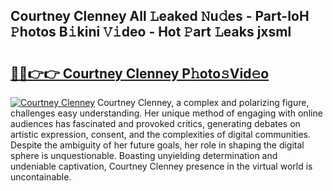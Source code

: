 ## Courtney Clenney All 𝙻eaked 𝙽u𝚍es - Part-IoH 𝙿hotos B𝚒kini 𝚅𝚒deo - Hot 𝙿art 𝙻eaks jxsml

# <h2><a href="http://ld3wf7q.urlbe.top/?page=Courtney+Clenney">🔗🔗👉👉 Courtney Clenney P𝚑oto𝚜Vid𝚎o</a></h2>

[![Courtney Clenney](https://i.imgur.com/eBuTRDB.gif)](http://ld3wf7q.urlbe.top/?page=Courtney+Clenney)
Courtney Clenney, a complex and polarizing figure, challenges easy understanding. Her unique method of engaging with online audiences has fascinated and provoked critics, generating debates on artistic expression, consent, and the complexities of digital communities. Despite the ambiguity of her future goals, her role in shaping the digital sphere is unquestionable. Boasting unyielding determination and undeniable captivation, Courtney Clenney presence in the virtual world is uncontainable.
